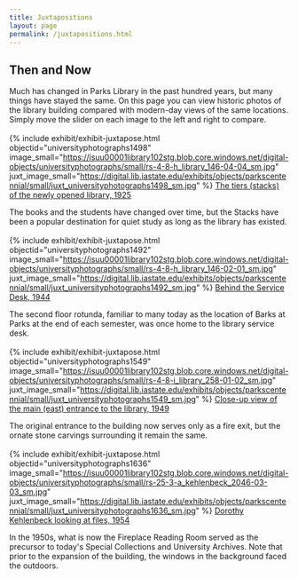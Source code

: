 ```yaml
---
title: Juxtapositions
layout: page
permalink: /juxtapositions.html
---
```


## Then and Now

Much has changed in Parks Library in the past hundred years, but many things have stayed the same. On this page you can view historic photos of the library building compared with modern-day views of the same locations. Simply move the slider on each image to the left and right to compare. 
<br>
<br>
{% include exhibit/exhibit-juxtapose.html
    objectid="universityphotographs1498"
    image_small="https://isuu00001library102stg.blob.core.windows.net/digital-objects/universityphotographs/small/rs-4-8-h_library_146-04-04_sm.jpg"
    juxt_image_small="https://digital.lib.iastate.edu/exhibits/objects/parkscentennial/small/juxt_universityphotographs1498_sm.jpg"
%}
<a href="https://digital.lib.iastate.edu/exhibits/parkscentennial/items/universityphotographs1498.html" target="_blank" rel="noopener">The tiers (stacks) of the newly opened library, 1925</a>

The books and the students have changed over time, but the Stacks have been a popular destination for quiet study as long as the library has existed.
<br>
<br>
{% include exhibit/exhibit-juxtapose.html
    objectid="universityphotographs1492"
    image_small="https://isuu00001library102stg.blob.core.windows.net/digital-objects/universityphotographs/small/rs-4-8-h_library_146-02-01_sm.jpg"
    juxt_image_small="https://digital.lib.iastate.edu/exhibits/objects/parkscentennial/small/juxt_universityphotographs1492_sm.jpg"
%}
<a href="https://digital.lib.iastate.edu/exhibits/parkscentennial/items/universityphotographs1492.html" target="_blank" rel="noopener">Behind the Service Desk, 1944</a>

The second floor rotunda, familiar to many today as the location of Barks at Parks at the end of each semester, was once home to the library service desk.
<br>
<br>
{% include exhibit/exhibit-juxtapose.html
    objectid="universityphotographs1549"
    image_small="https://isuu00001library102stg.blob.core.windows.net/digital-objects/universityphotographs/small/rs-4-8-i_library_258-01-02_sm.jpg"
    juxt_image_small="https://digital.lib.iastate.edu/exhibits/objects/parkscentennial/small/juxt_universityphotographs1549_sm.jpg"
%}
<a href="https://digital.lib.iastate.edu/exhibits/parkscentennial/items/universityphotographs1549.html" target="_blank" rel="noopener">Close-up view of the main (east) entrance to the library, 1949</a>

The original entrance to the building now serves only as a fire exit, but the ornate stone carvings surrounding it remain the same.
<br>
<br>
{% include exhibit/exhibit-juxtapose.html
    objectid="universityphotographs1636"
    image_small="https://isuu00001library102stg.blob.core.windows.net/digital-objects/universityphotographs/small/rs-25-3-a_kehlenbeck_2046-03-03_sm.jpg"
    juxt_image_small="https://digital.lib.iastate.edu/exhibits/objects/parkscentennial/small/juxt_universityphotographs1636_sm.jpg"
%}
<a href="https://digital.lib.iastate.edu/exhibits/parkscentennial/items/universityphotographs1636.html" target="_blank" rel="noopener">Dorothy Kehlenbeck looking at files, 1954 </a>

In the 1950s, what is now the Fireplace Reading Room served as the precursor to today's Special Collections and University Archives. Note that prior to the expansion of the building, the windows in the background faced the outdoors. 